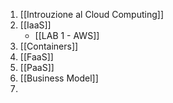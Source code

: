 1) [[Introuzione al Cloud Computing]]
2) [[IaaS]]
	- [[LAB 1 - AWS]]
3) [[Containers]]
4) [[FaaS]]
5) [[PaaS]]
6) [[Business Model]]
7) 